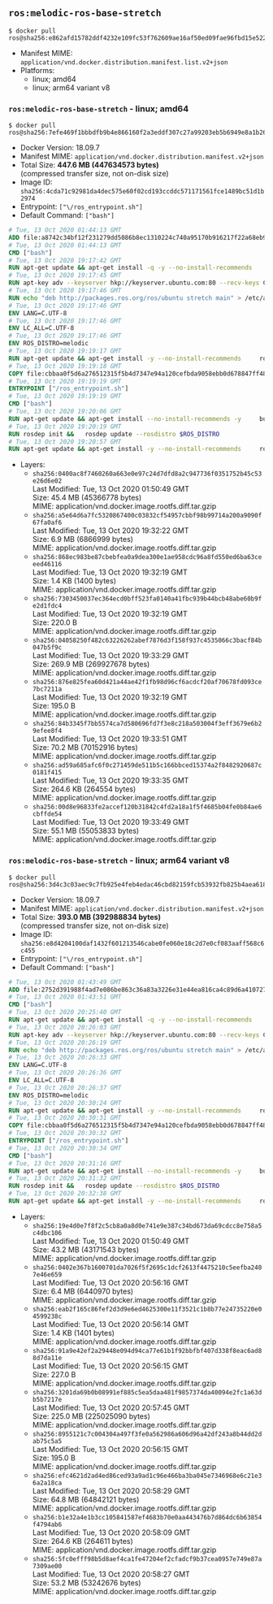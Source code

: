 ## `ros:melodic-ros-base-stretch`

```console
$ docker pull ros@sha256:e862afd15782ddf4232e109fc53f762609ae16af50ed09fae96fbd15e5222225
```

-	Manifest MIME: `application/vnd.docker.distribution.manifest.list.v2+json`
-	Platforms:
	-	linux; amd64
	-	linux; arm64 variant v8

### `ros:melodic-ros-base-stretch` - linux; amd64

```console
$ docker pull ros@sha256:7efe469f1bbbdfb9b4e866160f2a3eddf307c27a99203eb5b6949e8a1b263bfe
```

-	Docker Version: 18.09.7
-	Manifest MIME: `application/vnd.docker.distribution.manifest.v2+json`
-	Total Size: **447.6 MB (447634573 bytes)**  
	(compressed transfer size, not on-disk size)
-	Image ID: `sha256:4cda71c92981da4dec575e60f02cd193ccddc571171561fce1489bc51d1b2974`
-	Entrypoint: `["\/ros_entrypoint.sh"]`
-	Default Command: `["bash"]`

```dockerfile
# Tue, 13 Oct 2020 01:44:13 GMT
ADD file:a8742c34bf12f231279dd5086b8ec1310224c740a95170b916217f22a68eb9a7 in / 
# Tue, 13 Oct 2020 01:44:13 GMT
CMD ["bash"]
# Tue, 13 Oct 2020 19:17:42 GMT
RUN apt-get update && apt-get install -q -y --no-install-recommends     dirmngr     gnupg2     && rm -rf /var/lib/apt/lists/*
# Tue, 13 Oct 2020 19:17:45 GMT
RUN apt-key adv --keyserver hkp://keyserver.ubuntu.com:80 --recv-keys C1CF6E31E6BADE8868B172B4F42ED6FBAB17C654
# Tue, 13 Oct 2020 19:17:46 GMT
RUN echo "deb http://packages.ros.org/ros/ubuntu stretch main" > /etc/apt/sources.list.d/ros1-latest.list
# Tue, 13 Oct 2020 19:17:46 GMT
ENV LANG=C.UTF-8
# Tue, 13 Oct 2020 19:17:46 GMT
ENV LC_ALL=C.UTF-8
# Tue, 13 Oct 2020 19:17:46 GMT
ENV ROS_DISTRO=melodic
# Tue, 13 Oct 2020 19:19:17 GMT
RUN apt-get update && apt-get install -y --no-install-recommends     ros-melodic-ros-core=1.4.1-0*     && rm -rf /var/lib/apt/lists/*
# Tue, 13 Oct 2020 19:19:18 GMT
COPY file:cbbaa0f5d6a276512315f5b4d7347e94a120cefbda9058ebb0d678847ff4837f in / 
# Tue, 13 Oct 2020 19:19:19 GMT
ENTRYPOINT ["/ros_entrypoint.sh"]
# Tue, 13 Oct 2020 19:19:19 GMT
CMD ["bash"]
# Tue, 13 Oct 2020 19:20:06 GMT
RUN apt-get update && apt-get install --no-install-recommends -y     build-essential     python-rosdep     python-rosinstall     python-vcstools     && rm -rf /var/lib/apt/lists/*
# Tue, 13 Oct 2020 19:20:19 GMT
RUN rosdep init &&   rosdep update --rosdistro $ROS_DISTRO
# Tue, 13 Oct 2020 19:20:57 GMT
RUN apt-get update && apt-get install -y --no-install-recommends     ros-melodic-ros-base=1.4.1-0*     && rm -rf /var/lib/apt/lists/*
```

-	Layers:
	-	`sha256:0400ac8f7460260a663e0e97c24d7dfd8a2c947736f0351752b45c53e26d6e02`  
		Last Modified: Tue, 13 Oct 2020 01:50:49 GMT  
		Size: 45.4 MB (45366778 bytes)  
		MIME: application/vnd.docker.image.rootfs.diff.tar.gzip
	-	`sha256:a5e64d6a7fc5320867400c03832cf54957cbbf98b99714a200a9090f67fa0af6`  
		Last Modified: Tue, 13 Oct 2020 19:32:22 GMT  
		Size: 6.9 MB (6866999 bytes)  
		MIME: application/vnd.docker.image.rootfs.diff.tar.gzip
	-	`sha256:868ec983be87cbebfea0a9dea300e1ae958cdc96a8fd550ed6ba63ceeed46116`  
		Last Modified: Tue, 13 Oct 2020 19:32:19 GMT  
		Size: 1.4 KB (1400 bytes)  
		MIME: application/vnd.docker.image.rootfs.diff.tar.gzip
	-	`sha256:7303450037ec364ecd0bff523fa0140a41fbc939b44bcb48abe60b9fe2d1fdc4`  
		Last Modified: Tue, 13 Oct 2020 19:32:19 GMT  
		Size: 220.0 B  
		MIME: application/vnd.docker.image.rootfs.diff.tar.gzip
	-	`sha256:04058250f482c63226262abef7876d3f158f937c4535066c3bacf84b047b5f9c`  
		Last Modified: Tue, 13 Oct 2020 19:33:29 GMT  
		Size: 269.9 MB (269927678 bytes)  
		MIME: application/vnd.docker.image.rootfs.diff.tar.gzip
	-	`sha256:876e825fea60d421a44ae42f1fb98d96cf6acdcf20af70678fd093ce7bc7211a`  
		Last Modified: Tue, 13 Oct 2020 19:32:19 GMT  
		Size: 195.0 B  
		MIME: application/vnd.docker.image.rootfs.diff.tar.gzip
	-	`sha256:84b3345f7bb5574ca7d580696fd7f3e8c218a503004f3eff3679e6b29efee8f4`  
		Last Modified: Tue, 13 Oct 2020 19:33:51 GMT  
		Size: 70.2 MB (70152916 bytes)  
		MIME: application/vnd.docker.image.rootfs.diff.tar.gzip
	-	`sha256:ad59a685afc6f0c271459de511b5c166bbced15374a2f8482920687c0181f415`  
		Last Modified: Tue, 13 Oct 2020 19:33:35 GMT  
		Size: 264.6 KB (264554 bytes)  
		MIME: application/vnd.docker.image.rootfs.diff.tar.gzip
	-	`sha256:00d8e96833fe2accef120b31842c4fd2a18a1f5f4685b04fe0b84ae6cbffde54`  
		Last Modified: Tue, 13 Oct 2020 19:33:49 GMT  
		Size: 55.1 MB (55053833 bytes)  
		MIME: application/vnd.docker.image.rootfs.diff.tar.gzip

### `ros:melodic-ros-base-stretch` - linux; arm64 variant v8

```console
$ docker pull ros@sha256:3d4c3c03aec9c7fb925e4feb4edac46cbd82159fcb53932fb825b4aea6180e89
```

-	Docker Version: 18.09.7
-	Manifest MIME: `application/vnd.docker.distribution.manifest.v2+json`
-	Total Size: **393.0 MB (392988834 bytes)**  
	(compressed transfer size, not on-disk size)
-	Image ID: `sha256:e8d4204100daf1432f601213546cabe0fe060e18c2d7e0cf083aaff568c6c455`
-	Entrypoint: `["\/ros_entrypoint.sh"]`
-	Default Command: `["bash"]`

```dockerfile
# Tue, 13 Oct 2020 01:43:49 GMT
ADD file:2752d391988f4ad7e086be863c36a83a3226e31e44ea816ca4c89d6a410727b1 in / 
# Tue, 13 Oct 2020 01:43:51 GMT
CMD ["bash"]
# Tue, 13 Oct 2020 20:25:40 GMT
RUN apt-get update && apt-get install -q -y --no-install-recommends     dirmngr     gnupg2     && rm -rf /var/lib/apt/lists/*
# Tue, 13 Oct 2020 20:26:03 GMT
RUN apt-key adv --keyserver hkp://keyserver.ubuntu.com:80 --recv-keys C1CF6E31E6BADE8868B172B4F42ED6FBAB17C654
# Tue, 13 Oct 2020 20:26:19 GMT
RUN echo "deb http://packages.ros.org/ros/ubuntu stretch main" > /etc/apt/sources.list.d/ros1-latest.list
# Tue, 13 Oct 2020 20:26:33 GMT
ENV LANG=C.UTF-8
# Tue, 13 Oct 2020 20:26:36 GMT
ENV LC_ALL=C.UTF-8
# Tue, 13 Oct 2020 20:26:37 GMT
ENV ROS_DISTRO=melodic
# Tue, 13 Oct 2020 20:30:24 GMT
RUN apt-get update && apt-get install -y --no-install-recommends     ros-melodic-ros-core=1.4.1-0*     && rm -rf /var/lib/apt/lists/*
# Tue, 13 Oct 2020 20:30:31 GMT
COPY file:cbbaa0f5d6a276512315f5b4d7347e94a120cefbda9058ebb0d678847ff4837f in / 
# Tue, 13 Oct 2020 20:30:32 GMT
ENTRYPOINT ["/ros_entrypoint.sh"]
# Tue, 13 Oct 2020 20:30:34 GMT
CMD ["bash"]
# Tue, 13 Oct 2020 20:31:16 GMT
RUN apt-get update && apt-get install --no-install-recommends -y     build-essential     python-rosdep     python-rosinstall     python-vcstools     && rm -rf /var/lib/apt/lists/*
# Tue, 13 Oct 2020 20:31:32 GMT
RUN rosdep init &&   rosdep update --rosdistro $ROS_DISTRO
# Tue, 13 Oct 2020 20:32:38 GMT
RUN apt-get update && apt-get install -y --no-install-recommends     ros-melodic-ros-base=1.4.1-0*     && rm -rf /var/lib/apt/lists/*
```

-	Layers:
	-	`sha256:19e4d0e7f8f2c5cb8a0a8d0e741e9e387c34bd673da69cdcc8e758a5c4dbc106`  
		Last Modified: Tue, 13 Oct 2020 01:50:49 GMT  
		Size: 43.2 MB (43171543 bytes)  
		MIME: application/vnd.docker.image.rootfs.diff.tar.gzip
	-	`sha256:0402e367b1600701da7026f5f2695c1dcf2613f4475210c5eefba2407e46e659`  
		Last Modified: Tue, 13 Oct 2020 20:56:16 GMT  
		Size: 6.4 MB (6440970 bytes)  
		MIME: application/vnd.docker.image.rootfs.diff.tar.gzip
	-	`sha256:eab2f165c86fef2d3d9e6ed4625300e11f3521c1b8b77e24735220e04599238c`  
		Last Modified: Tue, 13 Oct 2020 20:56:14 GMT  
		Size: 1.4 KB (1401 bytes)  
		MIME: application/vnd.docker.image.rootfs.diff.tar.gzip
	-	`sha256:91a9e42ef2a29448e094d94ca77e61b1f92bbfbf407d338f8eac6ad88d7da11e`  
		Last Modified: Tue, 13 Oct 2020 20:56:15 GMT  
		Size: 227.0 B  
		MIME: application/vnd.docker.image.rootfs.diff.tar.gzip
	-	`sha256:3201da69b0b08991ef885c5ea5daa481f9857374da40094e2fc1a63db5b7217e`  
		Last Modified: Tue, 13 Oct 2020 20:57:45 GMT  
		Size: 225.0 MB (225025090 bytes)  
		MIME: application/vnd.docker.image.rootfs.diff.tar.gzip
	-	`sha256:8955121c7c004304a497f3fe0a562986a606d96a42df243a8b44dd2dab75c5a5`  
		Last Modified: Tue, 13 Oct 2020 20:56:15 GMT  
		Size: 195.0 B  
		MIME: application/vnd.docker.image.rootfs.diff.tar.gzip
	-	`sha256:efc4621d2ad4ed86ced93a9ad1c96e466ba3ba045e7346968e6c21e36a2a18ca`  
		Last Modified: Tue, 13 Oct 2020 20:58:29 GMT  
		Size: 64.8 MB (64842121 bytes)  
		MIME: application/vnd.docker.image.rootfs.diff.tar.gzip
	-	`sha256:b1e32a4e1b3cc105841587ef4683b70e0aa443476b7d864dc6b63854f4794ab6`  
		Last Modified: Tue, 13 Oct 2020 20:58:09 GMT  
		Size: 264.6 KB (264611 bytes)  
		MIME: application/vnd.docker.image.rootfs.diff.tar.gzip
	-	`sha256:5fc0efff98b5d8aef4ca1fe47204ef2cfadcf9b37cea0957e749e87a7309ae00`  
		Last Modified: Tue, 13 Oct 2020 20:58:27 GMT  
		Size: 53.2 MB (53242676 bytes)  
		MIME: application/vnd.docker.image.rootfs.diff.tar.gzip
